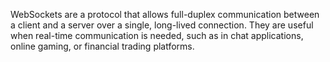 WebSockets are a protocol that allows full-duplex communication between a client and a server over a single, long-lived connection. They are useful when real-time communication is needed, such as in chat applications, online gaming, or financial trading platforms.